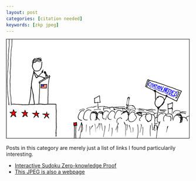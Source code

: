 ```yaml
---
layout: post
categories: [citation needed]
keywords: [zkp jpeg]
---
```


![citation-needed](/static/posts/citation-needed/xkcd_protester.png)

Posts in this category are merely just a list of links I found particularily interesting.

* [Interactive Sudoku Zero-knowledge Proof](https://manishearth.github.io/blog/2016/08/10/interactive-sudoku-zero-knowledge-proof/)
* [This JPEG is also a webpage](http://lcamtuf.coredump.cx/squirrel/)


